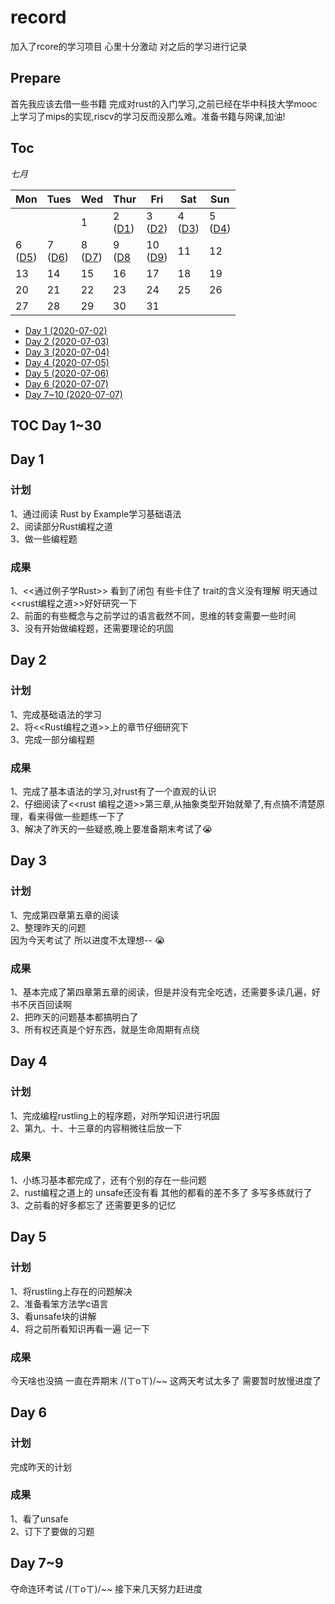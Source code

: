 # record
加入了rcore的学习项目 心里十分激动  对之后的学习进行记录

## Prepare

首先我应该去借一些书籍 完成对rust的入门学习,之前已经在华中科技大学mooc上学习了mips的实现,riscv的学习反而没那么难。准备书籍与网课,加油!

## Toc

*七月*

| Mon                  | Tues                 | Wed                  | Thur                 | Fri                  | Sat                  | Sun                  |
|----------------------|----------------------|----------------------|----------------------|----------------------|----------------------|----------------------|
|                      |                      | 1                    | 2<br> ([D1](#0))     | 3<br> ([D2](#1))     | 4<br> ([D3](#2))     | 5 <br> ([D4](#3))    |
| 6<br> ([D5](#4))     | 7<br> ([D6](#5))     | 8<br> ([D7](#6))     | 9<br> ([D8](#6)     | 10<br> ([D9](#6))    | 11                   | 12                   |
| 13                   | 14                   | 15                   | 16                   | 17                   | 18                   | 19                   |
| 20                   | 21                   | 22                   | 23                   | 24                   | 25                   | 26                   |
| 27                   | 28                   | 29                   | 30                   | 31                   |                      |                      |

* [Day   1    (2020-07-02)](#0)   
* [Day   2    (2020-07-03)](#1)
* [Day   3    (2020-07-04)](#2)
* [Day   4    (2020-07-05)](#3)
* [Day   5    (2020-07-06)](#4)
* [Day   6    (2020-07-07)](#5)
* [Day   7~10 (2020-07-07)](#6)

## TOC Day 1~30

<span id="0"></span>
## Day 1
### 计划
   1、通过阅读 Rust by Example学习基础语法     
   2、阅读部分Rust编程之道       
   3、做一些编程题     

### 成果 
   1、<<通过例子学Rust>>  看到了闭包  有些卡住了 trait的含义没有理解 明天通过<<rust编程之道>>好好研究一下        
   2、前面的有些概念与之前学过的语言截然不同，思维的转变需要一些时间        
   3、没有开始做编程题，还需要理论的巩固      
    
    
<span id="1"></span>
## Day 2
### 计划
   1、完成基础语法的学习      
   2、将<<Rust编程之道>>上的章节仔细研究下     
   3、完成一部分编程题       
    
### 成果
   1、完成了基本语法的学习,对rust有了一个直观的认识          
   2、仔细阅读了<<rust 编程之道>>第三章,从抽象类型开始就晕了,有点搞不清楚原理，看来得做一些题练一下了      
   3、解决了昨天的一些疑惑,晚上要准备期末考试了😭        

<span id="2"></span>
## Day 3
### 计划
   1、完成第四章第五章的阅读     
   2、整理昨天的问题      
   因为今天考试了  所以进度不太理想--     😭
### 成果
   1、基本完成了第四章第五章的阅读，但是并没有完全吃透，还需要多读几遍，好书不厌百回读啊     
   2、把昨天的问题基本都搞明白了      
   3、所有权还真是个好东西，就是生命周期有点绕     
  
<span id="3"></span>
## Day 4
### 计划
   1、完成编程rustling上的程序题，对所学知识进行巩固    
   2、第九、十、十三章的内容稍微往后放一下    

### 成果
   1、小练习基本都完成了，还有个别的存在一些问题    
   2、rust编程之道上的 unsafe还没有看 其他的都看的差不多了 多写多练就行了         
   3、之前看的好多都忘了  还需要更多的记忆         
   
<span id="4"></span>
## Day 5
### 计划
   1、将rustling上存在的问题解决     
   2、准备看笨方法学c语言      
   3、看unsafe块的讲解     
   4、将之前所看知识再看一遍 记一下    
### 成果
   今天啥也没搞  一直在弄期末 /(ㄒoㄒ)/~~  这两天考试太多了  需要暂时放慢进度了      

<span id="5"></span>
## Day 6
### 计划
   完成昨天的计划     
### 成果
   1、看了unsafe     
   2、订下了要做的习题
<span id="6"></span>   
## Day 7~9
   夺命连环考试 /(ㄒoㄒ)/~~  接下来几天努力赶进度
